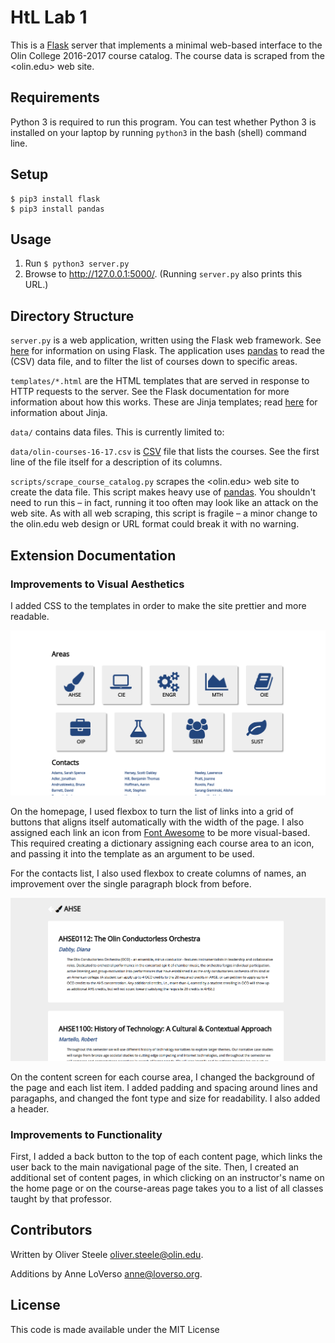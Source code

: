 # HtL Lab 1

This is a [Flask](http://flask.pocoo.org) server that implements a minimal web-based interface to the Olin College
2016-2017 course catalog. The course data is scraped from the <olin.edu> web site.


## Requirements

Python 3 is required to run this program.
You can test whether Python 3 is installed on your laptop by running `python3` in the bash (shell) command line.


## Setup

```
$ pip3 install flask
$ pip3 install pandas
```


## Usage

1. Run `$ python3 server.py`
2. Browse to <http://127.0.0.1:5000/>. (Running `server.py` also prints this URL.)


## Directory Structure

`server.py` is a web application, written using the Flask web framework.
See [here](http://flask.pocoo.org) for information on using Flask.
The application uses [pandas](http://pandas.pydata.org) to read the (CSV) data file,
and to filter the list of courses down to specific areas.

`templates/*.html` are the HTML templates that are served in response to HTTP requests to the server.
See the Flask documentation for more information about how this works.
These are Jinja templates; read [here](http://jinja.pocoo.org) for information about Jinja.

`data/` contains data files. This is currently limited to:

`data/olin-courses-16-17.csv` is [CSV](https://en.wikipedia.org/wiki/Comma-separated_values) file that lists the courses.
See the first line of the file itself for a description of its columns.

`scripts/scrape_course_catalog.py` scrapes the <olin.edu> web site to create the data file.
This script makes heavy use of [pandas](http://pandas.pydata.org).
You shouldn't need to run this – in fact, running it too often may look like an attack on the web site.
As with all web scraping, this script is fragile – a minor change to the olin.edu web design or URL format
could break it with no warning.

## Extension Documentation

### Improvements to Visual Aesthetics

I added CSS to the templates in order to make the site prettier and more readable.

![home screen](homescreen.png)

On the homepage, I used flexbox to turn the list of links into a grid of buttons that aligns itself automatically with the width of the page.  I also assigned each link an icon from [Font Awesome](http://fontawesome.io/) to be more visual-based.  This required creating a dictionary assigning each course area to an icon, and passing it into the template as an argument to be used.

For the contacts list, I also used flexbox to create columns of names, an improvement over the single paragraph block from before.

![areas screen](areascreen.png)

On the content screen for each course area, I changed the background of the page and each list item.  I added padding and spacing around lines and paragaphs, and changed the font type and size for readability.  I also added a header.

### Improvements to Functionality

First, I added a back button to the top of each content page, which links the user back to the main navigational page of the site.  Then, I created an additional set of content pages, in which clicking on an instructor's name on the home page or on the course-areas page takes you to a list of all classes taught by that professor.

## Contributors

Written by Oliver Steele <oliver.steele@olin.edu>.

Additions by Anne LoVerso <anne@loverso.org>.


## License

This code is made available under the MIT License
